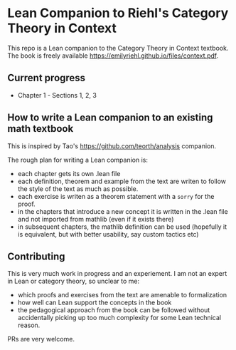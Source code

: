 # Lean Companion to Riehl's Category Theory in Context

This repo is a Lean companion to the Category Theory in Context textbook. The book is
freely available https://emilyriehl.github.io/files/context.pdf.

## Current progress

- Chapter 1 - Sections 1, 2, 3

## How to write a Lean companion to an existing math textbook

This is inspired by Tao's https://github.com/teorth/analysis companion.

The rough plan for writing a Lean companion is:

- each chapter gets its own .lean file
- each definition, theorem and example from the text are writen to follow the style of the text as much as possible.
- each exercise is writen as a theorem statement with a `sorry` for the proof.
- in the chapters that introduce a new concept it is written in the .lean file and not imported from mathlib (even if it exists there)
- in subsequent chapters, the mathlib definition can be used (hopefully it is equivalent, but with better usability, say custom tactics etc)

## Contributing

This is very much work in progress and an experiement. I am not an expert in Lean or category theory, so unclear to me:

- which proofs and exercises from the text are amenable to formalization
- how well can Lean support the concepts in the book
- the pedagogical approach from the book can be followed without accidentally picking up too much complexity for some Lean technical reason.

PRs are very welcome.
